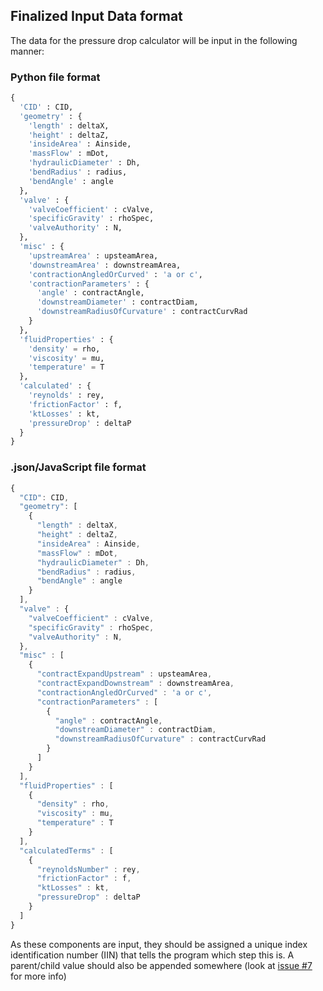 ## Finalized Input Data format

The data for the pressure drop calculator will be input in the following manner:


### Python file format
```python
{
  'CID' : CID,
  'geometry' : {
    'length' : deltaX,
	'height' : deltaZ,
	'insideArea' : Ainside,
	'massFlow' : mDot,
	'hydraulicDiameter' : Dh,
	'bendRadius' : radius,
	'bendAngle' : angle
  },
  'valve' : {
    'valveCoefficient' : cValve,
	'specificGravity' : rhoSpec,
	'valveAuthority' : N,
  },
  'misc' : {
    'upstreamArea' : upsteamArea,
	'downstreamArea' : downstreamArea,
	'contractionAngledOrCurved' : 'a or c',
	'contractionParameters' : {
	  'angle' : contractAngle,
	  'downstreamDiameter' : contractDiam,
	  'downstreamRadiusOfCurvature' : contractCurvRad
    }
  },
  'fluidProperties' : {
    'density' = rho,
	'viscosity' = mu,
	'temperature' = T
  },
  'calculated' : {
    'reynolds' : rey,
	'frictionFactor' : f,
	'ktLosses' : kt,
	'pressureDrop' : deltaP
  }
}
```

### .json/JavaScript file format
```javascript
{
  "CID": CID,
  "geometry": [
    {
      "length" : deltaX,
      "height" : deltaZ,
	  "insideArea" : Ainside,
	  "massFlow" : mDot,
	  "hydraulicDiameter" : Dh,
      "bendRadius" : radius,
      "bendAngle" : angle
    }
  ],
  "valve" : {
    "valveCoefficient" : cValve,
	"specificGravity" : rhoSpec,
	"valveAuthority" : N,
  },
  "misc" : [
    {
      "contractExpandUpstream" : upsteamArea,
      "contractExpandDownstream" : downstreamArea,
      "contractionAngledOrCurved" : 'a or c',
      "contractionParameters" : [
        {
          "angle" : contractAngle,
          "downstreamDiameter" : contractDiam,
          "downstreamRadiusOfCurvature" : contractCurvRad
        }
      ]
    }
  ],
  "fluidProperties" : [
    {
      "density" : rho,
      "viscosity" : mu,
      "temperature" : T
    }
  ],
  "calculatedTerms" : [
    {
      "reynoldsNumber" : rey,
      "frictionFactor" : f,
      "ktLosses" : kt,
      "pressureDrop" : deltaP
    }
  ]
}
```

As these components are input, they should be assigned a unique index identification number (IIN) that tells the program which step this is. A parent/child value should also be appended somewhere (look at [issue #7](https://github.com/louvill/AAE535dPCalc/issues/7) for more info)